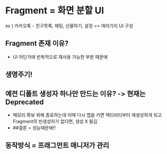 # Fragment = 화면 분할 UI
ex )  카카오톡 - 친구목록, 채팅, 선물하기, 설정 => 여러가지 UI 구성
## Fragment 존재 이유?
- UI 어딘가에 반복적으로 재사용 가능한 부분 때문에
## 생명주기!


## 예전 디폴트 생성자 하나만 만드는 이유? -> 현재는 Deprecated
  - 메모리 확보 위해 종료하는데 이때 다시 앱을 키면 액티비티부터 재생성하게 되고 Fragment의 빈생성자가 없다면, 생성 X 튕김
  - ##결론 = 성능때문에!!
## 동작방식 = 프래그먼트 매니저가 관리 

